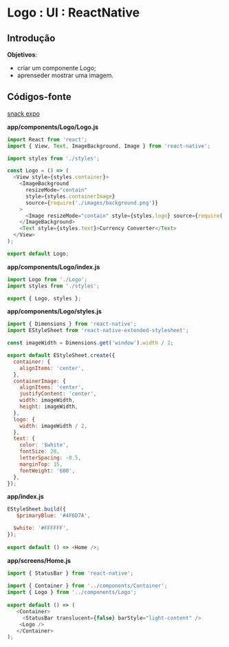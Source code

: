 

# [](#header-1) Logo : UI : ReactNative


## [](#header-2) Introdução

**Objetivos**:
- criar um componente Logo;
- aprenseder mostrar uma imagem.

## [](#header-2) Códigos-fonte

[snack expo](https://snack.expo.io/@leonardo-minora/handlebar-labs---ui-logo)

**app/components/Logo/Logo.js**
```javascript
import React from 'react';
import { View, Text, ImageBackground, Image } from 'react-native';

import styles from './styles';

const Logo = () => (
  <View style={styles.container}>
    <ImageBackground
      resizeMode="contain"
      style={styles.containerImage}
      source={require('./images/background.png')}
    >
      <Image resizeMode="contain" style={styles.logo} source={require('./images/logo.png')} />
    </ImageBackground>
    <Text style={styles.text}>Currency Converter</Text>
  </View>
);

export default Logo;
```

**app/components/Logo/index.js**
```javascript
import Logo from './Logo';
import styles from './styles';

export { Logo, styles };
```


**app/components/Logo/styles.js**
```javascript
import { Dimensions } from 'react-native';
import EStyleSheet from 'react-native-extended-stylesheet';

const imageWidth = Dimensions.get('window').width / 2;

export default EStyleSheet.create({
  container: {
    alignItems: 'center',
  },
  containerImage: {
    alignItems: 'center',
    justifyContent: 'center',
    width: imageWidth,
    height: imageWidth,
  },
  logo: {
    width: imageWidth / 2,
  },
  text: {
    color: '$white',
    fontSize: 28,
    letterSpacing: -0.5,
    marginTop: 15,
    fontWeight: '600',
  },
});
```

**app/index.js**
```javascript
EStyleSheet.build({
   $primaryBlue: '#4F6D7A',

  $white: '#FFFFFF',
});
 
export default () => <Home />;
```

**app/screens/Home.js**
```javascript
import { StatusBar } from 'react-native';
 
import { Container } from '../components/Container';
import { Logo } from '../components/Logo';
 
export default () => (
   <Container>
     <StatusBar translucent={false} barStyle="light-content" />
    <Logo />
   </Container>
);
```
